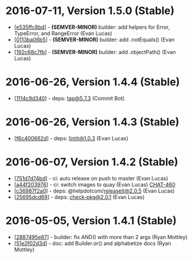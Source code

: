 # 2016-07-11, Version 1.5.0 (Stable)

* [[e535ffc8bd](https://git.help.com/common-backend/build-ast/commit/e535ffc8bd)] - **(SEMVER-MINOR)** builder: add helpers for Error, TypeError, and RangeError (Evan Lucas)
* [[0113ba06b5](https://git.help.com/common-backend/build-ast/commit/0113ba06b5)] - **(SEMVER-MINOR)** builder: add .notEquals() (Evan Lucas)
* [[192c68c7fb](https://git.help.com/common-backend/build-ast/commit/192c68c7fb)] - **(SEMVER-MINOR)** builder: add .objectPath() (Evan Lucas)

# 2016-06-26, Version 1.4.4 (Stable)

* [[1114c9d340](https://git.help.com/common-backend/build-ast/commit/1114c9d340)] - deps: tap@5.7.3 (Commit Bot)

# 2016-06-26, Version 1.4.3 (Stable)

* [[f6c400662d](https://git.help.com/common-backend/build-ast/commit/f6c400662d)] - deps: lintit@1.0.3 (Evan Lucas)

# 2016-06-07, Version 1.4.2 (Stable)

* [[751d7d74bd](https://git.help.com/common-backend/build-ast/commit/751d7d74bd)] - ci: auto release on push to master (Evan Lucas)
* [[a44f203976](https://git.help.com/common-backend/build-ast/commit/a44f203976)] - ci: switch images to quay (Evan Lucas) [CHAT-460](https://helpdotcom.atlassian.net/browse/CHAT-460)
* [[c36987f2a0](https://git.help.com/common-backend/build-ast/commit/c36987f2a0)] - deps: @helpdotcom/releaseit@2.0.5 (Evan Lucas)
* [[25695dcd69](https://git.help.com/common-backend/build-ast/commit/25695dcd69)] - deps: check-pkg@2.0.1 (Evan Lucas)

# 2016-05-05, Version 1.4.1 (Stable)

* [[2887495e87](https://git.help.com/common-backend/build-ast/commit/2887495e87)] - builder: fix AND() with more than 2 args (Ryan Mottley)
* [[51e2f02d3d](https://git.help.com/common-backend/build-ast/commit/51e2f02d3d)] - doc: add Builder.or() and alphabetize docs (Ryan Mottley)
